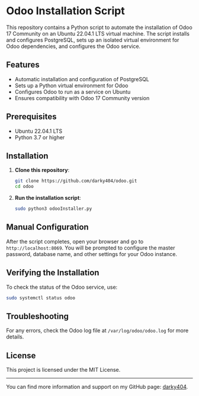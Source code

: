 
# Odoo Installation Script

This repository contains a Python script to automate the installation of Odoo 17 Community on an Ubuntu 22.04.1 LTS virtual machine. The script installs and configures PostgreSQL, sets up an isolated virtual environment for Odoo dependencies, and configures the Odoo service.

## Features
- Automatic installation and configuration of PostgreSQL
- Sets up a Python virtual environment for Odoo
- Configures Odoo to run as a service on Ubuntu
- Ensures compatibility with Odoo 17 Community version

## Prerequisites
- Ubuntu 22.04.1 LTS
- Python 3.7 or higher

## Installation

1. **Clone this repository**:

    ```bash
    git clone https://github.com/darky404/odoo.git
    cd odoo
    ```

2. **Run the installation script**:

    ```bash
    sudo python3 odooInstaller.py
    ```

## Manual Configuration
After the script completes, open your browser and go to `http://localhost:8069`. You will be prompted to configure the master password, database name, and other settings for your Odoo instance.

## Verifying the Installation
To check the status of the Odoo service, use:

```bash
sudo systemctl status odoo
```

## Troubleshooting
For any errors, check the Odoo log file at `/var/log/odoo/odoo.log` for more details.

## License
This project is licensed under the MIT License.

---

You can find more information and support on my GitHub page: [darky404](https://github.com/darky404/odoo).

